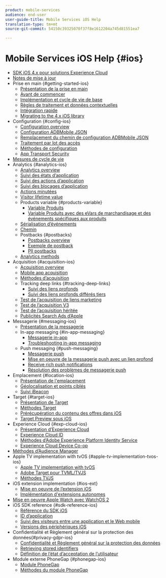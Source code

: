 ```yaml
---
product: mobile-services
audience: end-user
user-guide-title: Mobile Services iOS Help
translation-type: tm+mt
source-git-commit: 54150c39325070f37f8e1612204a745d81551ea7

---
```



# Mobile Services iOS Help {#ios}

+ [SDK iOS 4.x pour solutions Experience Cloud](overview.md)
+ [Notes de mise à jour](rel-notes.md)
+ Prise en main {#getting-started-ios}
   + [Présentation de la prise en main](getting-started/getting-started.md)
   + [Avant de commencer](getting-started/requirements.md)
   + [Implémentation et cycle de vie de base](getting-started/dev-qs.md)
   + [Règles de traitement et données contextuelles](getting-started/proc-rules.md)
   + [Intégration rapide](getting-started/swift-integration.md)
   + [Migrating to the 4.x iOS library](getting-started/migration-v3.md)
+ Configuration {#config-ios}
   + [Configuration overview](configuration/configuration.md)
   + [Configuration ADBMobile JSON](configuration/json-config/json-config.md)
   + [Remplacement du chemin de configuration ADBMobile JSON](configuration/json-config/json-config-remote.md)
   + [Traitement par lot des accès](configuration/hit-batching.md)
   + [Méthodes de configuration](configuration/sdk-methods.md)
   + [App Transport Security](configuration/app-transport-security.md)
+ [Mesures de cycle de vie](metrics.md)
+ Analytics {#analytics-ios}
   + [Analytics overview](analytics-main/analytics-main.md)
   + [Suivi des états d’application](analytics-main/states.md)
   + [Suivi des actions d’application](analytics-main/actions.md)
   + [Suivi des blocages d’application](analytics-main/crashes.md)
   + [Actions minutées](analytics-main/timed-actions.md)
   + [Visitor lifetime value](analytics-main/lifetime-value.md)
   + Products variable {#products-variable}
      + [Variable Produits](analytics-main/products/products.md)
      + [Variable Produits avec des eVars de marchandisage et des événements spécifiques aux produits](analytics-main/products/products-variable-evars-events.md)
   + [Sérialisation d’événements](analytics-main/event-serialization.md)
   + [Chemin ](analytics-main/video-qs.md)
   + Postbacks {#postbacks}
      + [Postbacks overview](analytics-main/postback/postback.md)
      + [Exemple de postback](analytics-main/postback/postback-example.md)
      + [PII postbacks](analytics-main/postback/c-pii-postbacks.md)
   + [Analytics methods](analytics-main/analytics-methods.md)
+ Acquisition {#acquisition-ios}
   + [Acquisition overview](acquisition-main/acquisition-main.md)
   + [Mobile app acquisition](acquisition-main/acquisition.md)
   + [Méthodes d’acquisition](acquisition-main/c-acquisition-methods.md)
   + Tracking deep links {#tracking-deep-links}
      + [Suivi des liens profonds](acquisition-main/tracking-deep-links/tracking-deep-links.md)
      + [Suivi des liens profonds différés tiers](acquisition-main/tracking-deep-links/c-tracking-3rd-party-deep-deferred-links.md)
   + [Test de l’acquisition de liens marketing](acquisition-main/t-testing-marketing-link-acquisition.md)
   + [Test de l’acquisition V3](acquisition-main/t-testing-version-3-acquisition.md)
   + [Test de l’acquisition héritée](acquisition-main/t-testing-acquisition.md)
   + [Publicités Search Ads d’Apple](acquisition-main/c-apple-search-ads.md)
+ Messagerie {#messaging-ios}
   + [Présentation de la messagerie](messaging-main/messaging-main.md)
   + In-app messaging {#in-app-messaging}
      + [Messagerie in-app](messaging-main/messaging/messaging.md)
      + [Troubleshooting in-app messaging](messaging-main/messaging/in-apps-ts.md)
   + Push messaging {#push-messaging}
      + [Messagerie push](messaging-main/push-messaging/push-messaging.md)
      + [Mise en oeuvre de la messagerie push avec un lien profond](messaging-main/push-messaging/t-mob-imp-push-deeplinking-ios-4x.md)
      + [Receive rich push notifications](messaging-main/push-messaging/c-set-up-rich-push-notif-ios.md)
      + [Résolution des problèmes de messagerie push](messaging-main/push-messaging/c-troubleshooting-push-messaging.md)
+ Emplacement {#location-ios}
   + [Présentation de l'emplacement](location/location.md)
   + [Géolocalisation et points ciblés](location/geo-poi.md)
   + [Suivi iBeacon](location/ibeacon.md)
+ Target {#target-ios}
   + [Présentation de Target](target-main/target-main.md)
   + [Méthodes Target](target-main/c-target-methods.md)
   + [Prérécupération du contenu des offres dans iOS](target-main/c-mob-target-prefetch-ios.md)
   + [Target Preview sous iOS](target-main/c-mob-target-preview-ios.md)
+ Experience Cloud {#exp-cloud-ios}
   + [Présentation d’Experience Cloud](marketing-cloud/marketing-cloud.md)
   + [Experience Cloud ID](marketing-cloud/mcvid.md)
   + [Méthodes d’Adobe Experience Platform Identity Service](marketing-cloud/mc-methods.md)
   + [Experience Cloud Device Co-op](marketing-cloud/t-mob-mc-device-coop-ios-.md)
+ [Méthodes d’Audience Manager](amm/aam-methods.md)
+ Apple TV implementation with tvOS {#apple-tv-implementation-tvos-ios}
   + [Apple TV implementation with tvOS](apple-tv-implementation-tvos/apple-tv-implementation-tvos.md)
   + [Adobe Target pour TVML/TVJS](apple-tv-implementation-tvos/target-for-tvml-tvjs.md)
   + [Méthodes TVJS](apple-tv-implementation-tvos/tvjs-methods.md)
+ iOS extension implementation {#ios-ext}
   + [Mise en oeuvre de l’extension iOS](ios-ext/ios-ext.md)
   + [Implémentation d'extensions autonomes](ios-ext/c-stand-alone-extension-implementation.md)
+ [Mise en oeuvre Apple Watch avec WatchOS 2](apple-watch-implementation-watchkit.md)
+ iOS SDK reference {#sdk-reference-ios}
   + [Référence du SDK iOS](reference/reference.md)
   + [ID d’application](reference/app-ids.md)
   + [Suivi des visiteurs entre une application et le Web mobile](reference/hybrid-app.md)
   + [Versions des périphériques iOS](reference/device-versions.md)
+ Confidentialité et Règlement général sur la protection des données{#privacy-gdpr-ios}
   + [Confidentialité et Règlement général sur la protection des données](c-mob-privacy-gdpr-ios/c-mob-privacy-gdpr-ios.md)
   + [Retrieving stored identifiers](c-mob-privacy-gdpr-ios/c-mob-gdpr-ret-stored-ids-ios.md)
   + [Définition de l’état d’acceptation de l’utilisateur](c-mob-privacy-gdpr-ios/privacy.md)
+ Module externe PhoneGap {#phonegap-ios}
   + [Module PhoneGap](phonegap/phonegap.md)
   + [Méthodes du module PhoneGap](phonegap/phonegap-methods.md)
